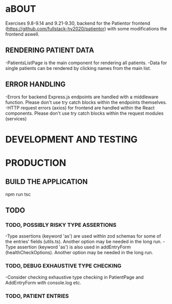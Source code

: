 # aBOUT
Exercises 9.8-9.14 and 9.21-9.30, backend for the Patientor frontend (https://github.com/fullstack-hy2020/patientor) with some modifications the frontend aswell.



## RENDERING PATIENT DATA

-PatientsListPage is the main component for rendering all patients.
-Data for single patients can be rendered by clicking names from the main list. 

## ERROR HANDLING

-Errors for backend Express.js endpoints are handled with a middleware function. Please don't use try catch blocks within the endpoints themselves.
-HTTP request errors (axios) for frontend are handled within the React components. Please don't use try catch blocks within the request modules (services) 

# DEVELOPMENT AND TESTING


# PRODUCTION

## BUILD THE APPLICATION
npm run tsc


## TODO

### TODO, POSSIBLY RISKY TYPE ASSERTIONS
-Type assertions (keyword 'as') are used within zod schemas for some of the entries' fields (utils.ts). Another option may be needed in the long run.
-Type assertion (keyword 'as') is also used in addEntryForm (healthCheckOptions). Another option may be needed in the long run.
### TODO, DEBUG EXHAUSTIVE TYPE CHECKING
-Consider checking exhaustive type checking in PatientPage and AddEntryForm with console.log etc.
### TODO, PATIENT ENTRIES

